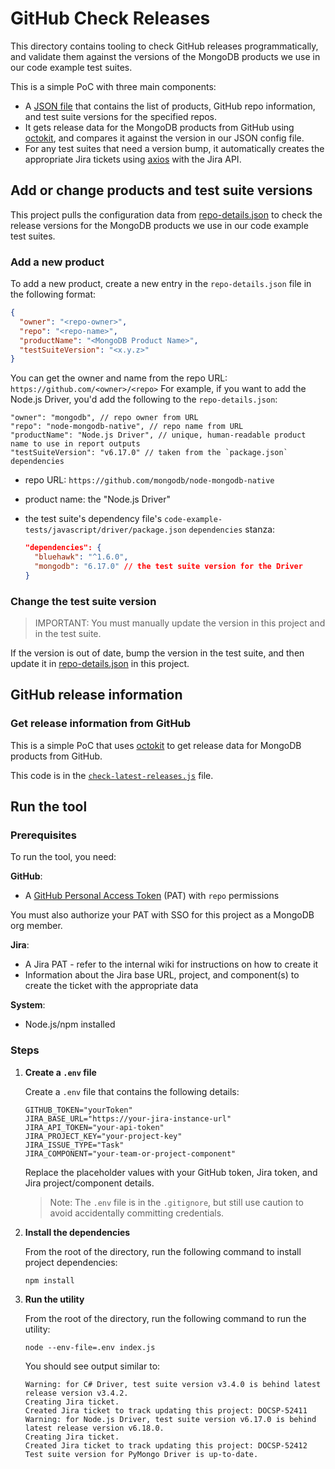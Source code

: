 # GitHub Check Releases

This directory contains tooling to check GitHub releases programmatically, and
validate them against the versions of the MongoDB products we use in our code
example test suites.

This is a simple PoC with three main components:

- A [JSON file](repo-details.json) that contains the list of products, GitHub
  repo information, and test suite versions for the specified repos.
- It gets release data for the MongoDB products from GitHub using
  [octokit](https://github.com/octokit/octokit.js), and compares it against the
  version in our JSON config file.
- For any test suites that need a version bump, it automatically creates the
  appropriate Jira tickets using [axios](https://github.com/axios/axios) with
  the Jira API.

## Add or change products and test suite versions

This project pulls the configuration data from
[repo-details.json](repo-details.json) to check the release versions for the
MongoDB products we use in our code example test suites.

### Add a new product

To add a new product, create a new entry in the `repo-details.json` file in
the following format:

```json
{
  "owner": "<repo-owner>",
  "repo": "<repo-name>",
  "productName": "<MongoDB Product Name>",
  "testSuiteVersion": "<x.y.z>"
}
```

You can get the owner and name from the repo URL: `https://github.com/<owner>/<repo>`
For example, if you want to add the Node.js Driver, you'd add the following to
the `repo-details.json`:

```
"owner": "mongodb", // repo owner from URL
"repo": "node-mongodb-native", // repo name from URL
"productName": "Node.js Driver", // unique, human-readable product name to use in report outputs
"testSuiteVersion": "v6.17.0" // taken from the `package.json` dependencies
```

- repo URL: `https://github.com/mongodb/node-mongodb-native`
- product name: the "Node.js Driver"
- the test suite's dependency file's `code-example-tests/javascript/driver/package.json`
  `dependencies` stanza:

  ```json
  "dependencies": {
    "bluehawk": "^1.6.0",
    "mongodb": "6.17.0" // the test suite version for the Driver
  }
  ```

### Change the test suite version

> IMPORTANT: You must manually update the version in this project and in the test suite.

If the version is out of date, bump the version in the test suite, and then
update it in [repo-details.json](repo-details.json) in this project.

## GitHub release information

### Get release information from GitHub

This is a simple PoC that uses [octokit](https://github.com/octokit/octokit.js)
to get release data for MongoDB products from GitHub.

This code is in the [`check-latest-releases.js`](check-latest-releases.js) file.

## Run the tool

### Prerequisites

To run the tool, you need:

**GitHub**:

- A [GitHub Personal Access Token](https://docs.github.com/en/authentication/keeping-your-account-and-data-secure/managing-your-personal-access-tokens)
  (PAT) with `repo` permissions

You must also authorize your PAT with SSO for this project as a MongoDB org
member.

**Jira**:

- A Jira PAT - refer to the internal wiki for instructions on how to create it
- Information about the Jira base URL, project, and component(s) to create the
  ticket with the appropriate data

**System**:

- Node.js/npm installed

### Steps

1. **Create a `.env` file**

   Create a `.env` file that contains the following details:

   ```
   GITHUB_TOKEN="yourToken"
   JIRA_BASE_URL="https://your-jira-instance-url"
   JIRA_API_TOKEN="your-api-token"
   JIRA_PROJECT_KEY="your-project-key"
   JIRA_ISSUE_TYPE="Task"
   JIRA_COMPONENT="your-team-or-project-component"
   ```

   Replace the placeholder values with your GitHub token, Jira token, and
   Jira project/component details.

   > Note: The `.env` file is in the `.gitignore`, but still use caution to avoid accidentally committing credentials.

2. **Install the dependencies**

   From the root of the directory, run the following command to install project
   dependencies:

   ```
   npm install
   ```

3. **Run the utility**

   From the root of the directory, run the following command to run the utility:

   ```
   node --env-file=.env index.js
   ```

   You should see output similar to:

   ```console
   Warning: for C# Driver, test suite version v3.4.0 is behind latest release version v3.4.2.
   Creating Jira ticket.
   Created Jira ticket to track updating this project: DOCSP-52411
   Warning: for Node.js Driver, test suite version v6.17.0 is behind latest release version v6.18.0.
   Creating Jira ticket.
   Created Jira ticket to track updating this project: DOCSP-52412
   Test suite version for PyMongo Driver is up-to-date.
   ```
